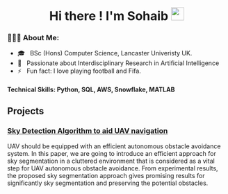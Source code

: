 <h1 align="center">Hi there ! I'm Sohaib <span><img src="https://raw.githubusercontent.com/MartinHeinz/MartinHeinz/master/wave.gif" width="30px"></span></h1>

<h3> 👨🏻‍💻 About Me: </h3>
  
  - 🎓 &nbsp; BSc (Hons) Computer Science, Lancaster Univeristy UK.
  - 💬 &nbsp; Passionate about Interdisciplinary Research in Artificial Intelligence
  - ⚡ &nbsp; Fun fact: I love playing football and Fifa.  
</div> 
</div>

#### Technical Skills: Python, SQL, AWS, Snowflake, MATLAB

## Projects
### [Sky Detection Algorithm to aid UAV navigation](https://github.com/sohaibanwar26/ScalaCovidApp)

UAV should be equipped with an efficient autonomous obstacle avoidance system. 
In this paper, we are going to introduce an efficient approach for sky segmentation in a cluttered environment that is considered as a vital step for UAV autonomous obstacle avoidance. 
From experimental results, the proposed sky segmentation approach gives promising results for significantly sky segmentation and preserving the potential obstacles.


